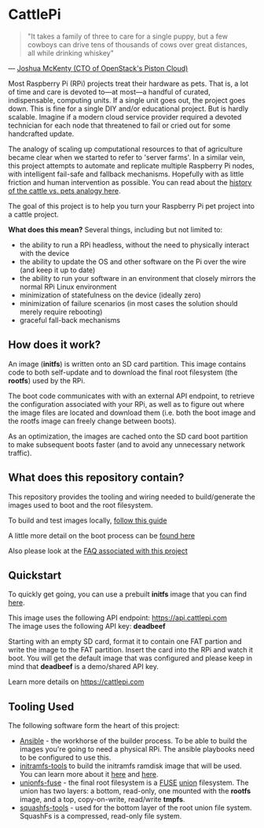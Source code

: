 # CattlePi

> "It takes a family of three to care for a single puppy, but a few cowboys can drive tens of thousands of cows over great distances, all while drinking whiskey"

— [Joshua McKenty (CTO of OpenStack's Piston Cloud)](https://www.networkworld.com/article/2165267/cloud-computing/why-servers-should-be-seen-like-cows--not-puppies.html) 

Most Raspberry Pi (RPi) projects treat their hardware as pets. That is, a lot of time and care is devoted to—at most—a handful of curated, indispensable, computing units. If a single unit goes out, the project goes down. This is fine for a single DIY and/or educational project. But is hardly scalable. Imagine if a modern cloud service provider required a devoted technician for each node that threatened to fail or cried out for some handcrafted update. 

The analogy of scaling up computational resources to that of agriculture became clear when we started to refer to 'server farms'. In a similar vein, this project attempts to automate and replicate multiple Raspberry Pi nodes, with intelligent fail-safe and fallback mechanisms. Hopefully with as little friction and human intervention as possible. You can read about the [history of the cattle vs. pets analogy here](http://cloudscaling.com/blog/cloud-computing/the-history-of-pets-vs-cattle/). 

The goal of this project is to help you turn your Raspberry Pi pet project into a cattle project. 

**What does this mean?** Several things, including but not limited to:
 * the ability to run a RPi headless, without the need to physically interact with the device 
 * the ability to update the OS and other software on the Pi over the wire (and keep it up to date)
 * the ability to run your software in an environment that closely mirrors the normal RPi Linux environment
 * minimization of statefulness on the device (ideally zero)
 * minimization of failure scenarios (in most cases the solution should merely require rebooting)
 * graceful fall-back mechanisms

## How does it work?
An image (**initfs**) is written onto an SD card partition. This image contains code to both self-update and to download the final root filesystem (the **rootfs**) used by the RPi. 

The boot code communicates with with an external API endpoint, to retrieve the configuration associated with your RPi, as well as to figure out where the image files are located and download them (i.e. both the boot image and the rootfs image can freely change between boots).

As an optimization, the images are cached onto the SD card boot partition to make subsequent boots faster (and to avoid any unnecessary network traffic).

## What does this repository contain?
This repository provides the tooling and wiring needed to build/generate the images used to boot and the root filesystem. 

To build and test images locally, [follow this guide](https://github.com/cattlepi/cattlepi/blob/master/doc/BUILDING.md)

A little more detail on the boot process can be [found here](https://github.com/cattlepi/cattlepi/blob/master/doc/BOOT.md)

Also please look at the [FAQ associated with this project](https://github.com/cattlepi/cattlepi/blob/master/doc/FAQ.md)

## Quickstart
To quickly get going, you can use a prebuilt **initfs** image that you can find [here](https://api.cattlepi.com/images/global/initramfs.tgz?apiKey=deadbeef).  

This image uses the following API endpoint: https://api.cattlepi.com   
The image uses the following API key: **deadbeef**   

Starting with an empty SD card, format it to contain one FAT partion and write the image to the FAT partition. Insert the card into the RPi and watch it boot. You will get the default image that was configured and please keep in mind that **deadbeef** is a demo/shared API key. 

Learn more details on https://cattlepi.com

## Tooling Used
The following software form the heart of this project: 
 * [Ansible](https://docs.ansible.com/ansible/latest/index.html) - the workhorse of the builder process. To be able to build the images you're going to need a physical RPi. The ansible playbooks need to be configured to use this.
 * [initramfs-tools](https://manpages.debian.org/jessie/initramfs-tools/initramfs-tools.8.en.html) to build the initramfs ramdisk image that will be used. You can learn more about it [here](https://www.kernel.org/doc/Documentation/early-userspace/README) and [here](https://archive.is/20130104033427/http://www.linuxfordevices.com/c/a/Linux-For-Devices-Articles/Introducing-initramfs-a-new-model-for-initial-RAM-disks/).
 * [unionfs-fuse](http://manpages.ubuntu.com/manpages/trusty/man8/unionfs-fuse.8.html) - the final root filesystem is a [FUSE](https://en.wikipedia.org/wiki/Filesystem_in_Userspace) [union](https://en.wikipedia.org/wiki/UnionFS) filesystem. The union has two layers: a bottom, read-only, one mounted with the **rootfs** image, and a top, copy-on-write, read/write **tmpfs**.
 * [squashfs-tools](http://tldp.org/HOWTO/SquashFS-HOWTO/index.html) - used for the bottom layer of the root union file system. SquashFs is a compressed, read-only file system. 
 
